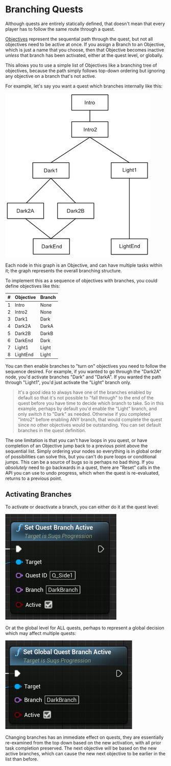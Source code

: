 # Branching Quests

Although quests are entirely statically defined, that doesn't mean that every
player has to follow the same route through a quest. 

[Objectives](Objectives.md) represent the sequential path through the quest, 
but not all objectives need to be active at once. If you assign a Branch to an
Objective, which is just a name that you choose, then that Objective becomes
inactive *unless* that branch has been activated, either at the quest level, 
or globally.

This allows you to use a simple list of Objectives like a branching tree of
objectives, because the path simply follows top-down ordering but ignoring
any objective on a branch that's not active.

For example, let's say you want a quest which branches internally like this:

![Branching Example](img/branchexample.png) 

Each node in this graph is an Objective, and can have multiple tasks within it; 
the graph represents the overall branching structure.

To implement this as a sequence of objectives with branches, you could define
objectives like this:

|#|Objective|Branch|
--|--|--
1|Intro|None
2|Intro2|None
3|Dark1|Dark
4|Dark2A|DarkA
5|Dark2B|DarkB
6|DarkEnd|Dark
7|Light1|Light
8|LightEnd|Light

You can then enable branches to "turn on" objectives you need to follow the sequence
desired. For example, if you wanted to go through the "Dark2A" node, you'd
activate branches "Dark" and "DarkA". If you wanted the path through "Light1",
you'd just activate the "Light" branch only.

> It's a good idea to always have one of the branches enabled by default so that
> it's not possible to "fall through" to the end of the quest before you have time
> to decide which branch to take. So in this example, perhaps by default you'd enable the "Light"
> branch, and only switch it to "Dark" as needed. Otherwise if you completed "Intro2"
> before enabling ANY branch, that would complete the quest since no other objectives
> would be outstanding. You can set default branches in the quest definition.

The one limitation is that you can't have loops in you quest, or have 
completion of an Objective jump back to a previous point above the sequential list.
Simply ordering your nodes so everything is in global order of possibilities can
solve this, but you can't do pure loops or conditional jumps. 
This can be a source of bugs so is perhaps no bad thing. If you *absolutely* need to 
go backwards in a quest, there are "Reset" calls in the API you can use to undo progress,
which when the quest is re-evaluated, returns to a previous point.

## Activating Branches

To activate or deactivate a branch, you can either do it at the quest level:

![Per-Quest Branch](img/setbranch.png)

Or at the global level for ALL quests, perhaps to represent a global decision 
which may affect multiple quests:

![Per-Quest Branch](img/setglobalbranch.png)

Changing branches has an immediate effect on quests, they are essentially 
re-examined from the top down based on the new activation, with all prior task
completion preserved. The next objective will be based on the new active branches,
which can cause the new next objective to be earlier in the list than before.